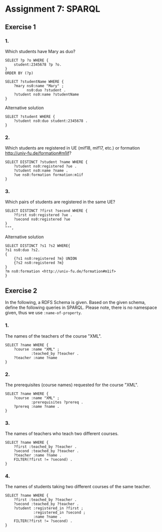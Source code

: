 # Assignment 7: SPARQL

## Exercise 1

### 1.

Which students have Mary as duo?

    SELECT ?p ?o WHERE {
        student:2345678 ?p ?o.
    }
    ORDER BY (?p)

    SELECT ?studentName WHERE {
        ?mary ns0:name "Mary" ;
              ns0:duo ?student .
        ?student ns0:name ?studentName
    }

Alternative solution

    SELECT ?student WHERE {
        ?student ns0:duo student:2345678 .
    }

### 2.

Which students are registered in UE (mif18, mif17, etc.) or formation http://univ-fu.de/formation#m1if?

    SELECT DISTINCT ?student ?name WHERE {
        ?student ns0:registered ?ue .
        ?student ns0:name ?name .
        ?ue ns0:formation formation:m1if
    }

### 3.

Which pairs of students are registered in the same UE?

    SELECT DISTINCT ?first ?second WHERE {
        ?first ns0:registered ?ue .
        ?second ns0:registered ?ue
    }
    """,

Alternative solution

    SELECT DISTINCT ?s1 ?s2 WHERE{
    ?s1 ns0:duo ?s2.
    {
        {?s1 ns0:registered ?m} UNION
        {?s2 ns0:registered ?m}
    }
    ?m ns0:formation <http://univ-fu.de/formation#m1if>
    }

## Exercise 2

In the following, a RDFS Schema is given.
Based on the given schema, define the following queries in SPARQL.
Please note, there is no namespace given, thus we use `:name-of-property`.

### 1.

The names of the teachers of the course "XML".

    SELECT ?name WHERE {
        ?course :name "XML" ;
                :teached_by ?teacher .
        ?teacher :name ?name
    }

### 2.

The prerequisites (course names) requested for the course "XML".

    SELECT ?name WHERE {
        ?course :name "XML" ;
                :prerequisites ?prereq .
        ?prereq :name ?name .
    }

### 3.

The names of teachers who teach two different courses.

    SELECT ?name WHERE {
        ?first :teached_by ?teacher .
        ?second :teached_by ?teacher .
        ?teacher :name ?name .
        FILTER(?first != ?second) .
    }

### 4.

The names of students taking two different courses of the same teacher.

    SELECT ?name WHERE {
        ?first :teached_by ?teacher .
        ?second :teached_by ?teacher .
        ?student :registered_in ?first ;
                 :registered_in ?second ;
                 :name ?name .
        FILTER(?first != ?second) .
    }
